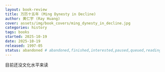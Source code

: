 ```yaml
---
layout: book-review
title: 万历十五年 (Ming Dynesty in Decline)
author: 黄仁宇 (Ray Huang)
cover: assets/img/book_covers/ming_dynesty_in_decline.jpg
categories: history
tags: books
started: 2025-10-19
date: 2025-10-19
released: 1997-05
status: abandoned # abandoned,finished,interested,paused,queued,reading,reread
---
```


目前还没文化水平来读